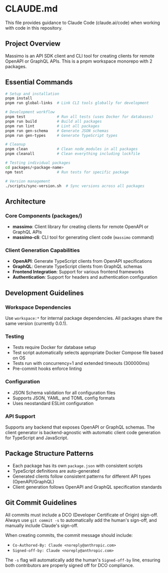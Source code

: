 # CLAUDE.md

This file provides guidance to Claude Code (claude.ai/code) when working with code in this repository.

## Project Overview

Massimo is an API SDK client and CLI tool for creating clients for remote OpenAPI or GraphQL APIs. This is a pnpm workspace monorepo with 2 packages.

## Essential Commands

```bash
# Setup and installation
pnpm install
pnpm run global-links  # Link CLI tools globally for development

# Development workflow
pnpm test              # Run all tests (uses Docker for databases)
pnpm run build         # Build all packages
pnpm run lint          # Lint all packages
pnpm run gen-schema    # Generate JSON schemas
pnpm run gen-types     # Generate TypeScript types

# Cleanup
pnpm clean             # Clean node_modules in all packages
pnpm cleanall          # Clean everything including lockfile

# Testing individual packages
cd packages/<package-name>
npm test               # Run tests for specific package

# Version management
./scripts/sync-version.sh  # Sync versions across all packages
```

## Architecture

### Core Components (packages/)

- **massimo**: Client library for creating clients for remote OpenAPI or GraphQL APIs
- **massimo-cli**: CLI tool for generating client code (`massimo` command)

### Client Generation Capabilities

- **OpenAPI**: Generate TypeScript clients from OpenAPI specifications
- **GraphQL**: Generate TypeScript clients from GraphQL schemas
- **Frontend Integration**: Support for various frontend frameworks
- **Authentication**: Support for headers and authentication configuration

## Development Guidelines

### Workspace Dependencies

Use `workspace:*` for internal package dependencies. All packages share the same version (currently 0.0.1).

### Testing

- Tests require Docker for database setup
- Test script automatically selects appropriate Docker Compose file based on OS
- Tests run with concurrency=1 and extended timeouts (300000ms)
- Pre-commit hooks enforce linting

### Configuration

- JSON Schema validation for all configuration files
- Supports JSON, YAML, and TOML config formats
- Uses neostandard ESLint configuration

### API Support

Supports any backend that exposes OpenAPI or GraphQL schemas. The client generator is backend-agnostic with automatic client code generation for TypeScript and JavaScript.

## Package Structure Patterns

- Each package has its own `package.json` with consistent scripts
- TypeScript definitions are auto-generated
- Generated clients follow consistent patterns for different API types (OpenAPI/GraphQL)
- Client generation follows OpenAPI and GraphQL specification standards

## Git Commit Guidelines

All commits must include a DCO (Developer Certificate of Origin) sign-off. Always use `git commit -s` to automatically add the human's sign-off, and manually include Claude's sign-off.

When creating commits, the commit message should include:

- `Co-Authored-By: Claude <noreply@anthropic.com>`
- `Signed-off-by: Claude <noreply@anthropic.com>`

The `-s` flag will automatically add the human's `Signed-off-by` line, ensuring both contributors are properly signed off for DCO compliance.
